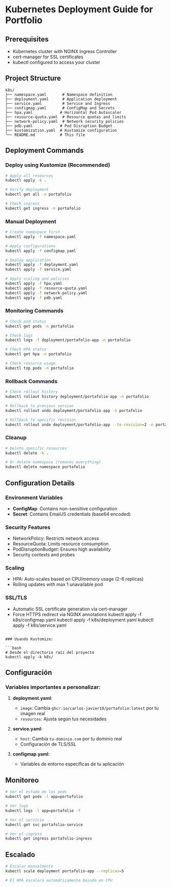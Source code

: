 # Kubernetes Deployment Guide for Portfolio

## Prerequisites

- Kubernetes cluster with NGINX Ingress Controller
- cert-manager for SSL certificates
- kubectl configured to access your cluster

## Project Structure

```
k8s/
├── namespace.yaml       # Namespace definition
├── deployment.yaml      # Application deployment
├── service.yaml         # Service and Ingress
├── configmap.yaml       # ConfigMap and Secrets
├── hpa.yaml            # Horizontal Pod Autoscaler
├── resource-quota.yaml  # Resource quotas and limits
├── network-policy.yaml  # Network security policies
├── pdb.yaml            # Pod Disruption Budget
├── kustomization.yaml  # Kustomize configuration
└── README.md           # This file
```

## Deployment Commands

### Deploy using Kustomize (Recommended)
```bash
# Apply all resources
kubectl apply -k .

# Verify deployment
kubectl get all -n portafolio

# Check ingress
kubectl get ingress -n portafolio
```

### Manual Deployment
```bash
# Create namespace first
kubectl apply -f namespace.yaml

# Apply configurations
kubectl apply -f configmap.yaml

# Deploy application
kubectl apply -f deployment.yaml
kubectl apply -f service.yaml

# Apply scaling and policies
kubectl apply -f hpa.yaml
kubectl apply -f resource-quota.yaml
kubectl apply -f network-policy.yaml
kubectl apply -f pdb.yaml
```

### Monitoring Commands
```bash
# Check pod status
kubectl get pods -n portafolio

# Check logs
kubectl logs -f deployment/portafolio-app -n portafolio

# Check HPA status
kubectl get hpa -n portafolio

# Check resource usage
kubectl top pods -n portafolio
```

### Rollback Commands
```bash
# Check rollout history
kubectl rollout history deployment/portafolio-app -n portafolio

# Rollback to previous version
kubectl rollout undo deployment/portafolio-app -n portafolio

# Rollback to specific revision
kubectl rollout undo deployment/portafolio-app --to-revision=2 -n portafolio
```

### Cleanup
```bash
# Delete specific resources
kubectl delete -k .

# Or delete namespace (removes everything)
kubectl delete namespace portafolio
```

## Configuration Details

### Environment Variables
- **ConfigMap**: Contains non-sensitive configuration
- **Secret**: Contains EmailJS credentials (base64 encoded)

### Security Features
- NetworkPolicy: Restricts network access
- ResourceQuota: Limits resource consumption
- PodDisruptionBudget: Ensures high availability
- Security contexts and probes

### Scaling
- HPA: Auto-scales based on CPU/memory usage (2-6 replicas)
- Rolling updates with max 1 unavailable pod

### SSL/TLS
- Automatic SSL certificate generation via cert-manager
- Force HTTPS redirect via NGINX annotations
kubectl apply -f k8s/configmap.yaml
kubectl apply -f k8s/deployment.yaml
kubectl apply -f k8s/service.yaml
```

### Usando Kustomize:

```bash
# Desde el directorio raíz del proyecto
kubectl apply -k k8s/
```

## Configuración

### Variables importantes a personalizar:

1. **deployment.yaml**:
   - `image`: Cambia `ghcr.io/carlos-javier10/portafolio:latest` por tu imagen real
   - `resources`: Ajusta según tus necesidades

2. **service.yaml**:
   - `host`: Cambia `tu-dominio.com` por tu dominio real
   - Configuración de TLS/SSL

3. **configmap.yaml**:
   - Variables de entorno específicas de tu aplicación

## Monitoreo

```bash
# Ver el estado de los pods
kubectl get pods -l app=portafolio

# Ver logs
kubectl logs -l app=portafolio -f

# Ver el servicio
kubectl get svc portafolio-service

# Ver el ingress
kubectl get ingress portafolio-ingress
```

## Escalado

```bash
# Escalar manualmente
kubectl scale deployment portafolio-app --replicas=5

# El HPA escalará automáticamente basado en CPU
```

